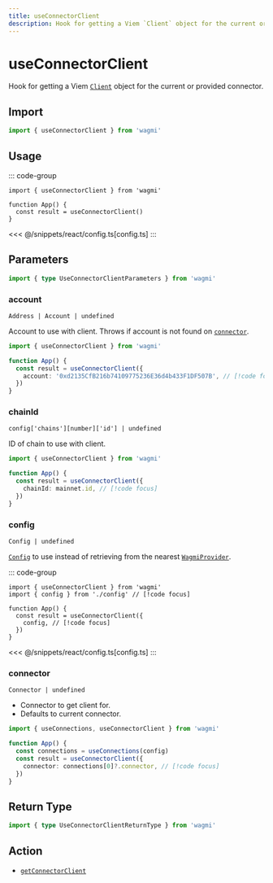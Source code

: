 ```yaml
---
title: useConnectorClient
description: Hook for getting a Viem `Client` object for the current or provided connector.
---
```


<script setup>
const packageName = 'wagmi'
const actionName = 'getConnectorClient'
const typeName = 'GetConnectorClient'
const TData = 'Client'
const TError = 'GetConnectorClientErrorType'
const hideQueryOptions = ['gcTime', 'staleTime']
</script>

# useConnectorClient

Hook for getting a Viem [`Client`](https://viem.sh/docs/clients/custom) object for the current or provided connector.

## Import

```ts
import { useConnectorClient } from 'wagmi'
```

## Usage

::: code-group
```tsx [index.tsx]
import { useConnectorClient } from 'wagmi'

function App() {
  const result = useConnectorClient()
}
```
<<< @/snippets/react/config.ts[config.ts]
:::

## Parameters

```ts
import { type UseConnectorClientParameters } from 'wagmi'
```

### account

`Address | Account | undefined`

Account to use with client. Throws if account is not found on [`connector`](#connector).

```ts
import { useConnectorClient } from 'wagmi'

function App() {
  const result = useConnectorClient({
    account: '0xd2135CfB216b74109775236E36d4b433F1DF507B', // [!code focus]
  })
}
```

### chainId

`config['chains'][number]['id'] | undefined`

ID of chain to use with client.

```ts
import { useConnectorClient } from 'wagmi'

function App() {
  const result = useConnectorClient({
    chainId: mainnet.id, // [!code focus]
  })
}
```

### config

`Config | undefined`

[`Config`](/react/api/createConfig#config) to use instead of retrieving from the nearest [`WagmiProvider`](/react/api/WagmiProvider).

::: code-group
```tsx [index.tsx]
import { useConnectorClient } from 'wagmi'
import { config } from './config' // [!code focus]

function App() {
  const result = useConnectorClient({
    config, // [!code focus]
  })
}
```
<<< @/snippets/react/config.ts[config.ts]
:::

### connector

`Connector | undefined`

- Connector to get client for.
- Defaults to current connector.

```ts
import { useConnections, useConnectorClient } from 'wagmi'

function App() {
  const connections = useConnections(config)
  const result = useConnectorClient({
    connector: connections[0]?.connector, // [!code focus]
  })
}
```

<!--@include: @shared/query-options.md-->

## Return Type

```ts
import { type UseConnectorClientReturnType } from 'wagmi'
```

<!--@include: @shared/query-result.md-->

<!--@include: @shared/query-imports.md-->

## Action

- [`getConnectorClient`](/core/api/actions/getConnectorClient)
